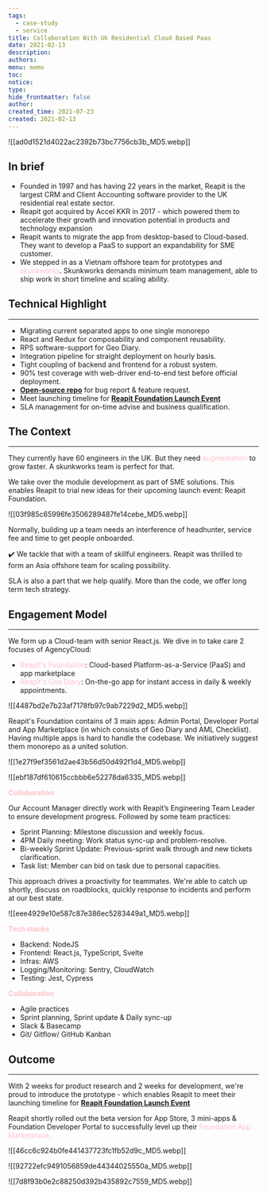 ```yaml
---
tags:
  - case-study
  - service
title: Collaboration With Uk Residential Cloud Based Paas
date: 2021-02-13
description: 
authors: 
menu: memo
toc: 
notice: 
type: 
hide_frontmatter: false
author: 
created_time: 2021-07-23
created: 2021-02-13
---
```


![[ad0d1521d4022ac2392b73bc7756cb3b_MD5.webp]]

## In brief

* Founded in 1997 and has having 22 years in the market, Reapit is the largest CRM and Client Accounting software provider to the UK residential real estate sector.
* Reapit got acquired by Accel KKR in 2017 - which powered them to accelerate their growth and innovation potential in products and technology expansion
* Reapit wants to migrate the app from desktop-based to Cloud-based. They want to develop a PaaS to support an expandability for SME customer. 
* We stepped in as a Vietnam offshore team for prototypes and <span style='color:pink'>skunkworks</span>. Skunkworks demands minimum team management, able to ship work in short timeline and scaling ability. 

## Technical Highlight

---

* Migrating current separated apps to one single monorepo
* React and Redux for composability and component reusability.
* RPS software-support for Geo Diary.
* Integration pipeline for straight deployment on hourly basis.
* Tight coupling of backend and frontend for a robust system.
* 90% test coverage with web-driver end-to-end test before official deployment.
* <span style='color:pink'>**[Open-source repo](https://github.com/reapit/foundations)**</span> for bug report & feature request.
* Meet launching timeline for <span style='color:pink'>**[Reapit Foundation Launch Event](https://www.youtube.com/watch?v=y-Fhlg2jrYo)**</span><span style='color:pink'>.</span>
* SLA management for on-time advise and business qualification.

## The Context

---


They currently have 60 engineers in the UK. But they need <span style='color:pink'>augmentation</span> to grow faster. A skunkworks team is perfect for that. 

We take over the module development as part of SME solutions. This enables Reapit to trial new ideas for their upcoming launch event: Reapit Foundation. 


![[03f985c65996fe3506289487fe14cebe_MD5.webp]]

Normally, building up a team needs an interference of headhunter, service fee and time to get people onboarded. 


✔️ We tackle that with a team of skillful engineers. Reapit was thrilled to form an Asia offshore team for scaling possibility.

SLA is also a part that we help qualify. More than the code, we offer long term tech strategy.


## Engagement Model

---

We form up a Cloud-team with senior React.js. We dive in to take care 2 focuses of AgencyCloud:

* <span style='color:pink'>Reapit's Foundation</span>: Cloud-based Platform-as-a-Service (PaaS) and app marketplace
* <span style='color:pink'>Reapit's Geo Diary</span>: On-the-go app for instant access in daily & weekly appointments.


![[4487bd2e7b23af7178fb97c9ab7229d2_MD5.webp]]

Reapit's Foundation contains of 3 main apps: Admin Portal, Developer Portal and App Marketplace (in which consists of Geo Diary and AML Checklist). Having multiple apps is hard to handle the codebase. We initiatively suggest them monorepo as a united solution. 


![[1e27f9ef3561d2ae43b56d50d492f1d4_MD5.webp]]


![[ebf187df610615ccbbb6e52278da6335_MD5.webp]]


<span style='color:pink'>**Collaboration**</span>

Our Account Manager directly work with Reapit’s Engineering Team Leader to ensure development progress. Followed by some team practices:

* Sprint Planning: Milestone discussion and weekly focus.
* 4PM Daily meeting: Work status sync-up and problem-resolve.
* Bi-weekly Sprint Update: Previous-sprint walk through and new tickets clarification.
* Task list: Member can bid on task due to personal capacities. 

This approach drives a proactivity for teammates. We're able to catch up shortly, discuss on roadblocks, quickly response to incidents and perform at our best state.


![[eee4929e10e587c87e386ec5283449a1_MD5.webp]]


<span style='color:pink'>**Tech stacks**</span>

* Backend: NodeJS
* Frontend: React.js, TypeScript, Svelte
* Infras: AWS
* Logging/Monitoring: Sentry, CloudWatch
* Testing: Jest, Cypress

<span style='color:pink'>**Collaboration**</span>

* Agile practices
* Sprint planning, Sprint update & Daily sync-up
* Slack & Basecamp
* Git/ Gitflow/ GitHub Kanban

## Outcome

---

With 2 weeks for product research and 2 weeks for development, we're proud to introduce the prototype - which enables Reapit to meet their launching timeline for <span style='color:pink'>**[Reapit Foundation Launch Event](https://www.youtube.com/watch?v=y-Fhlg2jrYo)**</span>

Reapit shortly rolled out the beta version for App Store, 3 mini-apps & Foundation Developer Portal to successfully level up their <span style='color:pink'>Foundation App Marketplace.</span>

![[46cc6c924b0fe441437723fc1fb52d9c_MD5.webp]]


![[92722efc9491056859de44344025550a_MD5.webp]]


![[7d8f93b0e2c88250d392b435892c7559_MD5.webp]]
